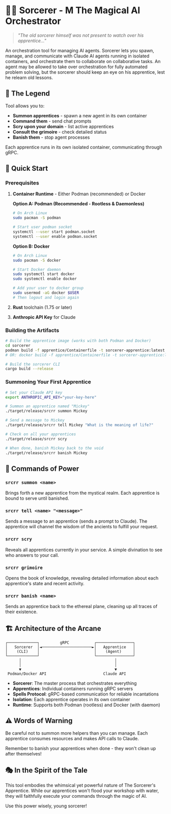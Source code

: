 # 🧙‍♂️ Sorcerer - M The Magical AI Orchestrator

> *"The old sorcerer himself was not present to watch over his apprentice..."*

An orchestration tool for managing AI agents. Sorcerer lets you spawn, manage,
and communicate with Claude AI agents running in isolated containers, and
orchestrate them to collaborate on collaborative tasks. An agent may be allowed
to take over orchestration for fully automated problem solving, but the
sorcerer should keep an eye on his apprentice, lest he relearn old lessons.

## 📜 The Legend

Tool allows you to:
- **Summon apprentices** - spawn a new agent in its own container
- **Command them** - send chat prompts
- **Scry upon your domain** - list active apprentices
- **Consult the grimoire** - check detailed status
- **Banish them** - stop agent processes

Each apprentice runs in its own isolated container, communicating through gRPC.

## 🌟 Quick Start

### Prerequisites

1. **Container Runtime** - Either Podman (recommended) or Docker
   
   **Option A: Podman (Recommended - Rootless & Daemonless)**
   ```bash
   # On Arch Linux
   sudo pacman -S podman
   
   # Start user podman socket
   systemctl --user start podman.socket
   systemctl --user enable podman.socket
   ```
   
   **Option B: Docker**
   ```bash
   # On Arch Linux  
   sudo pacman -S docker
   
   # Start Docker daemon
   sudo systemctl start docker
   sudo systemctl enable docker
   
   # Add your user to docker group
   sudo usermod -aG docker $USER
   # Then logout and login again
   ```

2. **Rust** toolchain (1.75 or later)
3. **Anthropic API Key** for Claude

### Building the Artifacts

```bash
# Build the apprentice image (works with both Podman and Docker)
cd sorcerer
podman build -f apprentice/Containerfile -t sorcerer-apprentice:latest .
# OR: docker build -f apprentice/Containerfile -t sorcerer-apprentice:latest .

# Build the sorcerer CLI
cargo build --release
```

### Summoning Your First Apprentice

```bash
# Set your Claude API key
export ANTHROPIC_API_KEY="your-key-here"

# Summon an apprentice named "Mickey"
./target/release/srcrr summon Mickey

# Send a message to Mickey
./target/release/srcrr tell Mickey "What is the meaning of life?"

# Check on all your apprentices
./target/release/srcrr scry

# When done, banish Mickey back to the void
./target/release/srcrr banish Mickey
```

## 🔮 Commands of Power

### `srcrr summon <name>`
Brings forth a new apprentice from the mystical realm. Each apprentice is bound to serve until banished.

### `srcrr tell <name> "<message>"`
Sends a message to an apprentice (sends a prompt to Claude). The apprentice will channel the wisdom of the ancients to fulfill your request.

### `srcrr scry`
Reveals all apprentices currently in your service. A simple divination to see who answers to your call.

### `srcrr grimoire`
Opens the book of knowledge, revealing detailed information about each apprentice's state and recent activity.

### `srcrr banish <name>`
Sends an apprentice back to the ethereal plane, cleaning up all traces of their existence.

## 🏗️ Architecture of the Arcane

```
┌─────────────┐         gRPC           ┌────────────────┐
│   Sorcerer  │◄──────────────────────►│   Apprentice   │
│    (CLI)    │                        │    (Agent)     │
└─────────────┘                        └────────────────┘
      │                                         │
      │                                         │
      ▼                                         ▼
 Podman/Docker API                         Claude API
```

- **Sorcerer**: The master process that orchestrates everything
- **Apprentices**: Individual containers running gRPC servers
- **Spells Protocol**: gRPC-based communication for reliable incantations
- **Isolation**: Each apprentice operates in its own container
- **Runtime**: Supports both Podman (rootless) and Docker (with daemon)

## ⚠️ Words of Warning

Be careful not to summon more helpers than you can manage. Each apprentice
consumes resources and makes API calls to Claude.

Remember to banish your apprentices when done - they won't clean up after
themselves!

## 🎭 In the Spirit of the Tale

This tool embodies the whimsical yet powerful nature of The Sorcerer's
Apprentice. While our apprentices won't flood your workshop with water, they
will faithfully execute your commands through the magic of AI.

Use this power wisely, young sorcerer!
